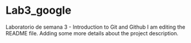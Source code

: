 # Lab3_google
Laboratorio de semana 3 - Introduction to Git and Github
I am editing the README file. Adding some more details about the project description.

